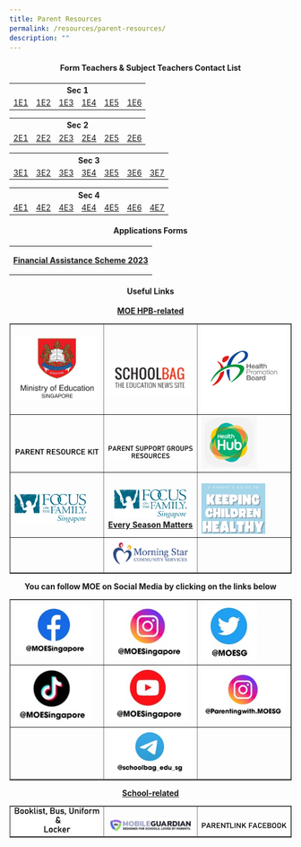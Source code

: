 ```yaml
---
title: Parent Resources
permalink: /resources/parent-resources/
description: ""
---
```

<h4 style="text-align: center;"><strong>Form Teachers &amp; Subject Teachers Contact List</strong></h4>
<table style="margin-left: auto; margin-right: auto;">
<tbody>
<tr>
<th style="text-align: center;" colspan="6">Sec 1</th>
</tr>
<tr>
<td style="text-align: center;"><a href="https://drive.google.com/file/d/1oMEUfG-ShyI5eBFAs9MQOvS2GmTwvZ28/view?usp=sharing" target="_blank" rel="noopener">1E1</a></td>
<td style="text-align: center;"><a href="https://drive.google.com/file/d/1zC8elFA3rk8BIiPtogk7nPF1vSNWGsPN/view?usp=sharing" target="_blank" rel="noopener">1E2</a></td>
<td style="text-align: center;"><a href="https://drive.google.com/file/d/1tCc0uMjyUQS2myjK0bR5jGvZ2sN26FSA/view?usp=sharing" target="_blank" rel="noopener">1E3</a></td>
<td style="text-align: center;"><a href="https://drive.google.com/file/d/1Iomg7BPAUC7hzOtkUF4m5I6QPI_xm7gw/view?usp=sharing" target="_blank" rel="noopener">1E4</a></td>
<td style="text-align: center;"><a href="https://drive.google.com/file/d/12aSUzCyXKu-cpr9sB-geBWezwCQL5aXB/view?usp=sharing" target="_blank" rel="noopener">1E5</a></td>
<td style="text-align: center;"><a href="https://drive.google.com/file/d/1nM1uYmmLU6IQmiPXrVI_N_h6pR6LDFqs/view?usp=sharing" target="_blank" rel="noopener">1E6</a></td>
</tr>
</tbody>
</table>
<table style="margin-left: auto; margin-right: auto;">
<tbody>
<tr>
<th style="text-align: center;" colspan="6">Sec 2</th>
</tr>
<tr>
<td style="text-align: center;"><a href="https://drive.google.com/file/d/1jtx8ftca7Ow-MWFio4rmEBpp_PoMV3Xk/view?usp=sharing" target="_blank" rel="noopener">2E1</a></td>
<td style="text-align: center;"><a href="https://drive.google.com/file/d/1hu71fZjl3v64qSiUo7MyAsNsKOXqYUfE/view?usp=sharing" target="_blank" rel="noopener">2E2</a></td>
<td style="text-align: center;"><a href="https://drive.google.com/file/d/1zgZIOmlLenxWB6MxoZjKQprRUNvJom8k/view?usp=sharing" target="_blank" rel="noopener">2E3</a></td>
<td style="text-align: center;"><a href="https://drive.google.com/file/d/1W2EazHJkHAOQc0DkbZllM-4FriXpYuq9/view?usp=sharing" target="_blank" rel="noopener">2E4</a></td>
<td style="text-align: center;"><a href="https://drive.google.com/file/d/1-o8tliOslB4svyoTOfX9z3DZZdCr5Ils/view?usp=sharing" target="_blank" rel="noopener">2E5</a></td>
<td style="text-align: center;"><a href="https://drive.google.com/file/d/1eiYnE2ezHRt3wtsViKhaXr98HpCzRQf0/view?usp=sharing" target="_blank" rel="noopener">2E6</a></td>
</tr>
</tbody>
</table>
<table style="margin-left: auto; margin-right: auto;">
<tbody>
<tr>
<th style="text-align: center;" colspan="7">Sec 3</th>
</tr>
<tr>
<td style="text-align: center;"><a href="https://drive.google.com/file/d/1tFD2E34pu_EH11R28KAvnYwxdGFduI2i/view?usp=sharing" target="_blank" rel="noopener">3E1</a></td>
<td style="text-align: center;"><a href="https://drive.google.com/file/d/13HecpdQNSEJUWxZEtd_xJZmQE8ke7GmO/view?usp=sharing" target="_blank" rel="noopener">3E2</a></td>
<td style="text-align: center;"><a href="https://drive.google.com/file/d/1loCcNr8pb9kL-m-wW_ThGCZ4cP3m1IQp/view?usp=sharing" target="_blank" rel="noopener">3E3</a></td>
<td style="text-align: center;"><a href="https://drive.google.com/file/d/1UXfHvMc3pJX3V_M2voJ-wRa55uSlyze0/view?usp=sharing" target="_blank" rel="noopener">3E4</a></td>
<td style="text-align: center;"><a href="https://drive.google.com/file/d/1fOwQjuZkWzHbAA3rT5c5a3dkdeABHYMx/view?usp=sharing" target="_blank" rel="noopener">3E5</a></td>
<td style="text-align: center;"><a href="https://drive.google.com/file/d/1nKanYfUCc24DIqQutFF2icq5ukATiYHC/view?usp=sharing" target="_blank" rel="noopener">3E6</a></td>
<td style="text-align: center;"><a href="https://drive.google.com/file/d/1zu9JzCSepMR8sd0PcnjLu8mklZH2_EFs/view?usp=sharing" target="_blank" rel="noopener">3E7</a></td>
</tr>
</tbody>
</table>
<table style="margin-left: auto; margin-right: auto;">
<tbody>
<tr>
<th style="text-align: center;" colspan="7">Sec 4</th>
</tr>
<tr>
<td style="text-align: center;"><a href="https://drive.google.com/file/d/1B4QAjeAdUF9Eyjwm8WttiOTTDp-h1aLA/view?usp=sharing" target="_blank" rel="noopener">4E1</a></td>
<td style="text-align: center;"><a href="https://drive.google.com/file/d/1ZfvaR9EjQfT7vnvvWALgcWCTyC1Ev1gg/view?usp=sharing" target="_blank" rel="noopener">4E2</a></td>
<td style="text-align: center;"><a href="https://drive.google.com/file/d/1S11x4ZGBMJ_-QaFcdAhcDVo36V8C5dQ9/view?usp=sharing" target="_blank" rel="noopener">4E3</a></td>
<td style="text-align: center;"><a href="https://drive.google.com/file/d/19IVp5GpEIyA1Wz6jyUfFi_5VAzl5rfFc/view?usp=sharing" target="_blank" rel="noopener">4E4</a></td>
<td style="text-align: center;"><a href="https://drive.google.com/file/d/1saVa52EKHPlv3rlHblkJotxwxxyNugAw/view?usp=sharing" target="_blank" rel="noopener">4E5</a></td>
<td style="text-align: center;"><a href="https://drive.google.com/file/d/19lLYhqaG6dnRJeiNcbWhuXcxN443ZJci/view?usp=sharing" target="_blank" rel="noopener">4E6</a></td>
<td style="text-align: center;"><a href="https://drive.google.com/file/d/1lugNq6JrvwyTRAGgzqc_OGZbX11dDyBg/view?usp=sharing" target="_blank" rel="noopener">4E7</a></td>
</tr>
</tbody>
</table>
<h4 style="text-align: center;"><strong>Applications Forms</strong></h4>
<table style="margin-left: auto; margin-right: auto;">
<tbody>
<tr>
<td style="text-align: center;">
<p><strong><a href="/resources/announcements/financial-assistance-scheme-fas-2023" target="">Financial Assistance Scheme 2023</a></strong></p>
	</td>
	</tr>
</tbody>
</table>
<h4 style="text-align: center;"><strong>Useful Links</strong></h4>
<p style="text-align: center;"><strong><u>MOE HPB-related</u></strong></p>
<table style="border-collapse: collapse; width: 100%;" border="1">
<tbody>
<tr>
<td style="width: 33.3333%;"><a href="https://www.moe.gov.sg/"><img src="/images/pr1.png"></a></td>
<td style="width: 33.3333%;"><br><br><a href="https://www.schoolbag.edu.sg/"><img src="/images/pr2.png"></a></td>
<td style="width: 33.3333%;"><a href="https://www.hpb.gov.sg/"><img src="/images/pr3.png"></a></td>
</tr>
<tr>
<td style="width: 33.3333%;"><br><br><a href="https://www.moe.gov.sg/parentkit"><img src="/images/pr4.png"></a></td>
<td style="width: 33.3333%;"><br><br><a href="https://sites.google.com/moe.edu.sg/psg-online-repository"><img src="/images/pr5.png"></a></td>
<td style="width: 33.3333%;"><a href="https://m.healthhub.sg/auth/login?source_app=hh_web&source_module=myhealth&source_source_sub=&target=/childhealth"><img style="width: 65%;" src="/images/pt6.png"></a></td>
</tr>
<tr>
<td style="width: 33.3333%;"><br><a href="https://www.family.org.sg/"><img style="width: 85%;" src="/images/pr7.png"></a></td>
<td style="width: 33.3333%; text-align: center;"><br>	<a href="https://campaigns.family.org.sg/every-season-matters/"><img style="width: 85%;" src="/images/pr8.png"></a><a href="https://campaigns.family.org.sg/every-season-matters/"><span style="text-decoration: underline;"><strong>Every Season Matters</strong></span></a></td>
<td style="width: 33.3333%;"><br><a href="https://drive.google.com/file/d/1pk1dVhntYEZbAzM9cNXioveGATTfD8bY/view"><img style="width: 75%;" src="/images/pr9.png"></a></td>
</tr>
<tr>
<td style="width: 33.3333%;">&nbsp;</td>
<td style="width: 33.3333%;"><a href="https://www.morningstar.org.sg/"><img src="/images/pr10.png"></a></td>
<td style="width: 33.3333%;">&nbsp;</td>
</tr>
</tbody>
</table>
<p style="text-align: center;"><strong>You can follow MOE on Social Media by clicking on the links below</strong></p>
<table style="border-collapse: collapse; width: 100%;" border="1">
<tbody>
<tr>
<td style="width: 33.3333%;"><a href="https://www.facebook.com/moesingapore/"><img style="width: 90%;" src="/images/log1.jpg"></a></td>
<td style="width: 33.3333%;"><a href="https://www.instagram.com/moesingapore/?hl=en"><img style="width: 95%;" src="/images/log2.jpg"></a></td>
<td style="width: 33.3333%;"><a href="https://twitter.com/moesg?lang=en"><img style="width: 65%;" src="/images/log3.jpg"></a></td>
</tr>
<tr>
<td style="width: 33.3333%;"><a href="https://www.tiktok.com/@moesingapore"><img style="width: 90%;" src="/images/log4.jpg"></a></td>
<td style="width: 33.3333%;"><a href="https://www.tiktok.com/@moesingapore"><img style="width: 95%;" src="/images/log5.jpg"></a></td>
<td style="width: 33.3333%;"><a href="https://www.instagram.com/parentingwith.moesg/?hl=en"><img style="width: 100%;" src="/images/log6.jpg"></a></td>
</tr>
<tr>
<td style="width: 33.3333%;">&nbsp;</td>
<td style="width: 33.3333%;"><a href="https://t.me/schoolbag_edu_sg"><img style="width: 100%;" src="/images/log7.jpg"></a></td>
<td style="width: 33.3333%;">&nbsp;</td>
</tr>
</tbody>
</table>
<p style="text-align: center;"><strong><u>School-related</u></strong></p>
<table style="border-collapse: collapse; width: 100%;" border="1">
<tbody>
<tr>
<td style="width: 33.3333%;"><a href="/useful-links/booklist-uniform-bus-n-locker"><img src="/images/pr11.png"></a></td>
<td style="width: 33.3333%;"><br><a href="https://sg-portal.mobileguardian.com/#/login"><img src="/images/pr12.jpg"></a></td>
<td style="width: 33.3333%;"><br><a href="https://www.facebook.com/TKGSPARENTLINK/"><img src="/images/pr13.png"></a></td>
</tr>
</tbody>
</table>